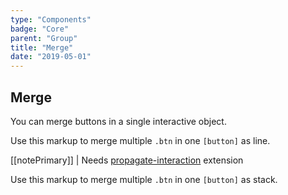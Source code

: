```yaml
---
type: "Components"
badge: "Core"
parent: "Group"
title: "Merge"
date: "2019-05-01"
---
```


## Merge

You can merge buttons in a single interactive object.

Use this markup to merge multiple `.btn` in one `[button]` as line.

[[notePrimary]]
| Needs [propagate-interaction](/components/utils/propagate-interaction) extension

<script type="text/plain" class="language-markup">
  <button type="button" class="group">

    <div class="group-inner">
      <div class="btn btn-default">
        <!-- content -->
      </div>
    </div>

    <div class="group-inner">
      <div class="btn btn-default">
        <!-- content -->
      </div>
    </div>

  </button>
</script>

<demo>
  <demovanilla src="vanilla/components/group/merge-line">
  </demovanilla>
</demo>

Use this markup to merge multiple `.btn` in one `[button]` as stack.

<script type="text/plain" class="language-markup">
  <button type="button" class="group">

    <div class="group-inner">
      <div class="btn btn-default">
        <!-- content -->
      </div>
      <div class="btn btn-default">
        <!-- content -->
      </div>
    </div>

  </button>
</script>

<demo>
  <demovanilla src="vanilla/components/group/merge-stack">
  </demovanilla>
</demo>
